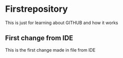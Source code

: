 # Firstrepository
This is just for learning about GITHUB and how it works

## First change from IDE

This is the first change made in file from IDE
